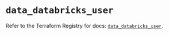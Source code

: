 # `data_databricks_user`

Refer to the Terraform Registry for docs: [`data_databricks_user`](https://registry.terraform.io/providers/databricks/databricks/1.80.0/docs/data-sources/user).
